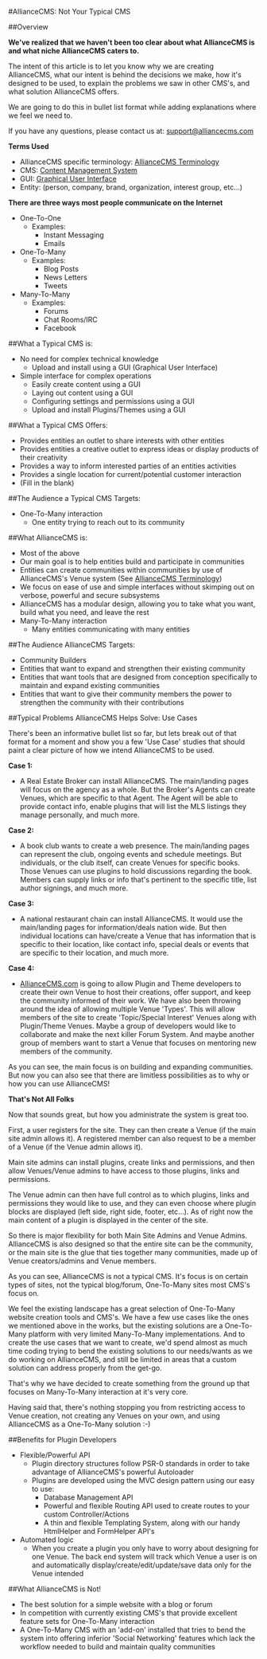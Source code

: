 #AllianceCMS: Not Your Typical CMS

##Overview

**We've realized that we haven't been too clear about what AllianceCMS is and what niche AllianceCMS caters to.**

The intent of this article is to let you know why we are creating AllianceCMS, what our intent is behind the decisions we make, how it's designed to be used, to explain the problems we saw in other CMS's, and what solution AllianceCMS offers.

We are going to do this in bullet list format while adding explanations where we feel we need to.

If you have any questions, please contact us at: [support@alliancecms.com](mailto:support@alliancecms.com)

**Terms Used**

* AllianceCMS specific terminology: [AllianceCMS Terminology](https://github.com/AllianceCMS/AllianceCMS/wiki/AllianceCMS-Terminology)
* CMS:  [Content Management System](http://en.wikipedia.org/wiki/Content_management_system)
* GUI: [Graphical User Interface](http://en.wikipedia.org/wiki/Graphical_user_interface)
* Entity: (person, company, brand, organization, interest group, etc...)  

**There are three ways most people communicate on the Internet**

* One-To-One
    * Examples:
        * Instant Messaging
        * Emails
* One-To-Many
    * Examples:
        * Blog Posts
        * News Letters
        * Tweets
* Many-To-Many
    * Examples:
        * Forums
        * Chat Rooms/IRC
        * Facebook

##What a Typical CMS is:

* No need for complex technical knowledge
    * Upload and install using a GUI (Graphical User Interface)
* Simple interface for complex operations
    * Easily create content using a GUI
    * Laying out content using a GUI
    * Configuring settings and permissions using a GUI
    * Upload and install Plugins/Themes using a GUI

##What a Typical CMS Offers:

* Provides entities an outlet to share interests with other entities
* Provides entities a creative outlet to express ideas or display products of their creativity
* Provides a way to inform interested parties of an entities activities
* Provides a single location for current/potential customer interaction
* (Fill in the blank)

##The Audience a Typical CMS Targets:

* One-To-Many interaction
    * One entity trying to reach out to its community

##What AllianceCMS is:

* Most of the above
* Our main goal is to help entities build and participate in communities
* Entities can create communities within communities by use of AllianceCMS's Venue system (See [AllianceCMS Terminology](https://github.com/AllianceCMS/AllianceCMS/wiki/AllianceCMS-Terminology))
* We focus on ease of use and simple interfaces without skimping out on verbose, powerful and secure subsystems
* AllianceCMS has a modular design, allowing you to take what you want, build what you need, and leave the rest
* Many-To-Many interaction
    * Many entities communicating with many entities
    
##The Audience AllianceCMS Targets:

* Community Builders
* Entities that want to expand and strengthen their existing community
* Entities that want tools that are designed from conception specifically to maintain and expand existing communities
* Entities that want to give their community members the power to strengthen the community with their contributions
    
##Typical Problems AllianceCMS Helps Solve: Use Cases

There's been an informative bullet list so far, but lets break out of that format for a moment and show you a few 'Use Case' studies that should paint a clear picture of how we intend AllianceCMS to be used.

**Case 1:**

* A Real Estate Broker can install AllianceCMS. The main/landing pages will focus on the agency as a whole. But the Broker's Agents can create Venues, which are specific to that Agent. The Agent will be able to provide contact info, enable plugins that will list the MLS listings they manage personally, and much more.

**Case 2:**

* A book club wants to create a web presence. The main/landing pages can represent the club, ongoing events and schedule meetings. But individuals, or the club itself, can create Venues for specific books. Those Venues can use plugins to hold discussions regarding the book. Members can supply links or info that's pertinent to the specific title, list author signings, and much more.

**Case 3:**

* A national restaurant chain can install AllianceCMS. It would use the main/landing pages for information/deals nation wide. But then individual locations can have/create a Venue that has information that is specific to their location, like contact info, special deals or events that are specific to their location, and much more.

**Case 4:**

* [AllianceCMS.com](http://www.alliancecms.com) is going to allow Plugin and Theme developers to create their own Venue to host their creations, offer support, and keep the community informed of their work. We have also been throwing around the idea of allowing multiple Venue 'Types'. This will allow members of the site to create 'Topic/Special Interest' Venues along with Plugin/Theme Venues. Maybe a group of developers would like to collaborate and make the next killer Forum System. And maybe another group of members want to start a Venue that focuses on mentoring new members of the community.  

As you can see, the main focus is on building and expanding communities. But now you can also see that there are limitless possibilities as to why or how you can use AllianceCMS!

**That's Not All Folks**

Now that sounds great, but how you administrate the system is great too.

First, a user registers for the site. They can then create a Venue (if the main site admin allows it). A registered member can also request to be a member of a Venue (if the Venue admin allows it).

Main site admins can install plugins, create links and permissions, and then allow Venues/Venue admins to have access to those plugins, links and permissions.

The Venue admin can then have full control as to which plugins, links and permissions they would like to use, and they can even choose where plugin blocks are displayed (left side, right side, footer, etc...). As of right now the main content of a plugin is displayed in the center of the site.

So there is major flexibility for both Main Site Admins and Venue Admins. AllianceCMS is also designed so that the entire site can be the community, or the main site is the glue that ties together many communities, made up of Venue creators/admins and Venue members.

As you can see, AllianceCMS is not a typical CMS. It's focus is on certain types of sites, not the typical blog/forum, One-To-Many sites most CMS's focus on.

We feel the existing landscape has a great selection of One-To-Many website creation tools and CMS's. We have a few use cases like the ones we mentioned above in the works, but the existing solutions are a One-To-Many platform with very limited Many-To-Many implementations. And to create the use cases that we want to create, we'd spend almost as much time coding trying to bend the existing solutions to our needs/wants as we do working on AllianceCMS, and still be limited in areas that a custom solution can address properly from the get-go.

That's why we have decided to create something from the ground up that focuses on Many-To-Many interaction at it's very core.

Having said that, there's nothing stopping you from restricting access to Venue creation, not creating any Venues on your own, and using AllianceCMS as a One-To-Many solution :-)

##Benefits for Plugin Developers

* Flexible/Powerful API
    * Plugin directory structures follow PSR-0 standards in order to take advantage of AllianceCMS's powerful Autoloader
    * Plugins are developed using the MVC design pattern using our easy to use:
        * Database Management API
        * Powerful and flexible Routing API used to create routes to your custom Controller/Actions
        * A thin and flexible Templating System, along with our handy HtmlHelper and FormHelper API's
* Automated logic
    * When you create a plugin you only have to worry about designing for one Venue. The back end system will track which Venue a user is on and automatically display/create/edit/update/save data only for the Venue intended

##What AllianceCMS is Not!

* The best solution for a simple website with a blog or forum
* In competition with currently existing CMS's that provide excellent feature sets for One-To-Many interaction
* A One-To-Many CMS with an 'add-on' installed that tries to bend the system into offering inferior 'Social Networking' features which lack the workflow needed to build and maintain quality communities
